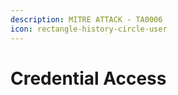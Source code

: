 ```yaml
---
description: MITRE ATTACK - TA0006
icon: rectangle-history-circle-user
---
```


# Credential Access

